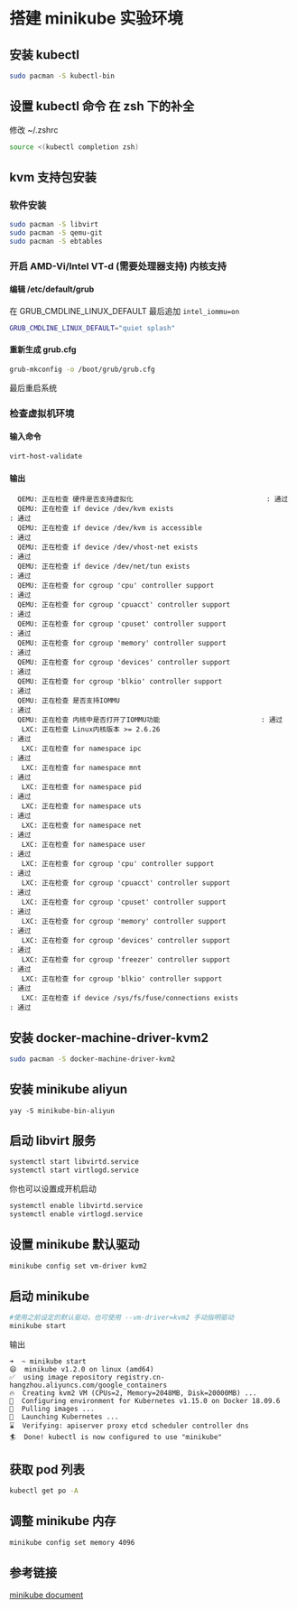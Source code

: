 # 搭建 minikube 实验环境

## 安装 kubectl 

```sh
sudo pacman -S kubectl-bin
```

## 设置 kubectl 命令 在 zsh 下的补全

修改 ~/.zshrc

```sh
source <(kubectl completion zsh)
```

## kvm 支持包安装

### 软件安装

```sh
sudo pacman -S libvirt
sudo pacman -S qemu-git
sudo pacman -S ebtables
```

### 开启 AMD-Vi/Intel VT-d (需要处理器支持) 内核支持

#### 编辑 /etc/default/grub

在 GRUB_CMDLINE_LINUX_DEFAULT 最后追加 `intel_iommu=on`

```sh
GRUB_CMDLINE_LINUX_DEFAULT="quiet splash"
```

#### 重新生成 grub.cfg

```sh
grub-mkconfig -o /boot/grub/grub.cfg
```

最后重启系统

### 检查虚拟机环境

#### 输入命令

```sh
virt-host-validate
```

#### 输出

```
  QEMU: 正在检查 硬件是否支持虚拟化                                 : 通过
  QEMU: 正在检查 if device /dev/kvm exists                                   : 通过
  QEMU: 正在检查 if device /dev/kvm is accessible                            : 通过
  QEMU: 正在检查 if device /dev/vhost-net exists                             : 通过
  QEMU: 正在检查 if device /dev/net/tun exists                               : 通过
  QEMU: 正在检查 for cgroup 'cpu' controller support                         : 通过
  QEMU: 正在检查 for cgroup 'cpuacct' controller support                     : 通过
  QEMU: 正在检查 for cgroup 'cpuset' controller support                      : 通过
  QEMU: 正在检查 for cgroup 'memory' controller support                      : 通过
  QEMU: 正在检查 for cgroup 'devices' controller support                     : 通过
  QEMU: 正在检查 for cgroup 'blkio' controller support                       : 通过
  QEMU: 正在检查 是否支持IOMMU                                           : 通过
  QEMU: 正在检查 内核中是否打开了IOMMU功能                         : 通过
   LXC: 正在检查 Linux内核版本 >= 2.6.26                                 : 通过
   LXC: 正在检查 for namespace ipc                                           : 通过
   LXC: 正在检查 for namespace mnt                                           : 通过
   LXC: 正在检查 for namespace pid                                           : 通过
   LXC: 正在检查 for namespace uts                                           : 通过
   LXC: 正在检查 for namespace net                                           : 通过
   LXC: 正在检查 for namespace user                                          : 通过
   LXC: 正在检查 for cgroup 'cpu' controller support                         : 通过
   LXC: 正在检查 for cgroup 'cpuacct' controller support                     : 通过
   LXC: 正在检查 for cgroup 'cpuset' controller support                      : 通过
   LXC: 正在检查 for cgroup 'memory' controller support                      : 通过
   LXC: 正在检查 for cgroup 'devices' controller support                     : 通过
   LXC: 正在检查 for cgroup 'freezer' controller support                     : 通过
   LXC: 正在检查 for cgroup 'blkio' controller support                       : 通过
   LXC: 正在检查 if device /sys/fs/fuse/connections exists                   : 通过

```

## 安装 docker-machine-driver-kvm2

```sh
sudo pacman -S docker-machine-driver-kvm2
```

## 安装 minikube aliyun

```
yay -S minikube-bin-aliyun
```

## 启动 libvirt 服务

```sh
systemctl start libvirtd.service
systemctl start virtlogd.service
```

你也可以设置成开机启动

```sh
systemctl enable libvirtd.service
systemctl enable virtlogd.service
```

## 设置 minikube 默认驱动

```sh
minikube config set vm-driver kvm2
```

## 启动 minikube

```sh
#使用之前设定的默认驱动，也可使用 --vm-driver=kvm2 手动指明驱动
minikube start 
```

输出

```
➜  ~ minikube start
😄  minikube v1.2.0 on linux (amd64)
✅  using image repository registry.cn-hangzhou.aliyuncs.com/google_containers
🔥  Creating kvm2 VM (CPUs=2, Memory=2048MB, Disk=20000MB) ...
🐳  Configuring environment for Kubernetes v1.15.0 on Docker 18.09.6
🚜  Pulling images ...
🚀  Launching Kubernetes ... 
⌛  Verifying: apiserver proxy etcd scheduler controller dns
🏄  Done! kubectl is now configured to use "minikube"
```

## 获取 pod 列表

```sh
kubectl get po -A
```

## 调整 minikube 内存

```sh
minikube config set memory 4096
```

## 参考链接
[minikube document](https://minikube.sigs.k8s.io/docs/start/linux/)